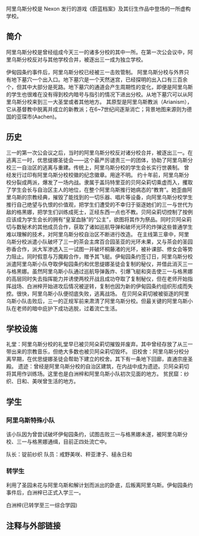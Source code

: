 阿里乌斯分校是 Nexon 发行的游戏《蔚蓝档案》及其衍生作品中登场的一所虚构学校。

## 简介
阿里乌斯分校是曾经组成今天三一的诸多分校的其中一所。在第一次公会议中，阿里乌斯分校反对与其他学校合并，被逐出三一成为独立学校。

伊甸园条约事件后，阿里乌斯分校已经被三一击败管制。
阿里乌斯分校与外界只有地下墓穴一个出入口。地下墓穴是一个天然迷宫，已经探明的出入口有三百余个，但其中大部分是死路。地下墓穴的通道会产生周期性的变化，即便是阿里乌斯的学生也很难在没有得到校内暗号与指引的情况下进出分校。从地下墓穴可以从阿里乌斯分校来到三一大圣堂或者其他地方。
其原型是阿里乌斯教派（Arianism），它从基督教中脱离并成立的新教派；在6~7世纪间逐渐消亡；背景地图来源则为德国的亚琛市(Aachen)。

## 历史
三一的第一次公会议之后，当时的阿里乌斯分校反对诸分校合并，被逐出三一。在逃离三一时，优思缇娜圣徒会——这个最严厉谴责三一的团体，协助了阿里乌斯分校三一自治区的逃离与重建。传统上，阿里乌斯分校的学生会长实行世袭制。
曾经发行过印有阿里乌斯分校校徽的纪念徽章。用途不明。
约十年前，阿里乌斯分校分裂成两派，爆发了一场内战。隶属于盖玛特里亚的贝阿朵莉切乘虚而入，攫取了学生会长与自治区主人的地位，在整个阿里乌斯推行她病态的“教育”。她歪曲阿里乌斯的宗教经典，摧毁了能找到的一切乐器、唱片等设备，向阿里乌斯分校学生推行自己绝望与仇恨的价值观，把学生们遭受的不幸归于驱逐她们的三一与世代为敌的格黑娜，把学生们训练成死士，正经东西一点也不教。贝阿朵莉切控制了按例应该成为学生会长的拥有“皇室血脉”的“公主”，欲图将其作为祭品。同时贝阿朵莉切与数秘术的其他成员合作，获取了诸如巡航导弹和破坏光环的炸弹这些普通学生难以理解的技术，对阿里乌斯分校自治区不断进行改造。
在主线第三章中，阿里乌斯分校派遣小队破坏了三一的茶会主席百合园圣亚的光环未果，又与茶会的圣园弥香合作，派大军渗透入三一试图一并破坏桐藤渚的光环，被补课部、修女会等势力阻止。同时假意与万魔殿合作，赠予其飞艇。伊甸园条约签订日，阿里乌斯分校派遣阿里乌斯小队夺取伊甸园条约和优思缇娜圣徒会复制的秘仪，并借此消灭三一与格黑娜。虽然阿里乌斯小队通过巡航导弹轰炸、引爆飞艇和突击使三一与格黑娜的高层同时失去指挥能力并诱使两校开战且成功夺取了复制秘仪，但在老师开始指挥战场、白洲梓开始进攻后情况被逆转，复制也因为新的伊甸园条约组织形成而失控。很快，阿里乌斯小队便彻底失败，逃离战场。
在贝阿朵莉切被被驱逐的阿里乌斯小队击败后，三一的正规军前来肃清了阿里乌斯分校。但最关键的阿里乌斯小队在老师的暗中庇护下成功逃脱，过着流亡生活。

## 学校设施
礼堂：阿里乌斯分校的礼堂早已被贝阿朵莉切摧毁并废弃。其中曾经存放了从三一带出来的宗教音乐，但绝大多数也被贝阿朵莉切毁坏。
旧校舍：阿里乌斯分校分离早期，在优思缇娜圣徒会帮助下建立的校舍。其下有一条地下回廊，直通宗座圣殿。
遗迹：曾经是阿里乌斯分校的自治区建筑，在内战中成为遗迹。贝阿朵莉切将其用作训练场。这里也是白洲梓和阿里乌斯小队初次见面的地方。
贫民窟：纱织、日和、美咲曾生活的地方。
		

## 学生

### 阿里乌斯特殊小队
该小队因为曾尝试破坏伊甸园条约，试图击败三一与格黑娜未遂，被阿里乌斯分校、三一与格黑娜通缉，目前正四处流亡中。

队长：锭前纱织
队员：戒野美咲、秤亚津子、槌永日和

### 转学生
利用了圣园未花与阿里乌斯和解计划而派出的卧底，后叛离阿里乌斯。伊甸园条约事件后，白洲梓已正式入学三一。

白洲梓(已转学至三一综合学园)

## 注释与外部链接